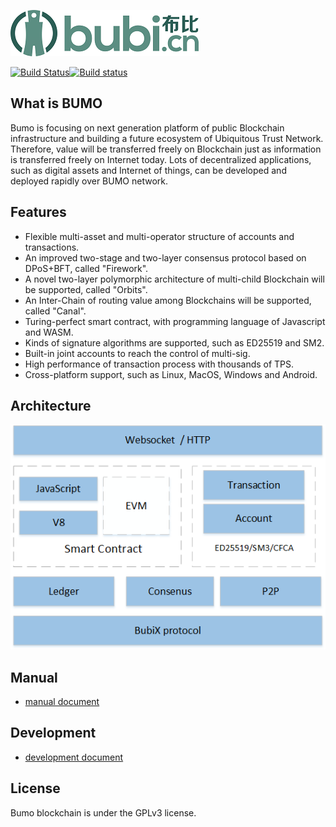 ![](docs/image/logo.png)

[![Build Status](https://travis-ci.org/bumoproject/bumo.svg?branch=develop)](https://travis-ci.org/bumoproject/bumo)[![Build status](https://ci.appveyor.com/api/projects/status/et33rln9a30yry1w?svg=true)](https://ci.appveyor.com/project/bumo-source/bumo)

 
## __What is BUMO__
Bumo is focusing on next generation platform of public Blockchain infrastructure and building a future ecosystem of Ubiquitous Trust Network. Therefore, value will be transferred freely on Blockchain just as information is transferred freely on Internet today. Lots of decentralized applications, such as digital assets and Internet of things, can be developed and deployed rapidly over BUMO network.

## __Features__
- Flexible multi-asset and multi-operator structure of accounts and transactions.
- An improved two-stage and two-layer consensus protocol based on DPoS+BFT, called "Firework".
- A novel two-layer polymorphic architecture of multi-child Blockchain will be supported, called "Orbits".
- An Inter-Chain of routing value among Blockchains will be supported, called "Canal".
- Turing-perfect smart contract, with programming language of Javascript and WASM.
- Kinds of signature algorithms are supported, such as ED25519 and SM2.
- Built-in joint accounts to reach the control of multi-sig.
- High performance of transaction process with thousands of TPS.
- Cross-platform support, such as Linux, MacOS, Windows and Android.

## __Architecture__
![](docs/image/arch.png)

## __Manual__

 - [manual document](docs/manual.md "") 

##  __Development__

 - [development document](docs/develop.md "") 

## __License__
Bumo blockchain is under the GPLv3 license.
